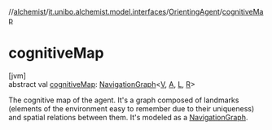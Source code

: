 //[alchemist](../../../index.md)/[it.unibo.alchemist.model.interfaces](../index.md)/[OrientingAgent](index.md)/[cognitiveMap](cognitive-map.md)

# cognitiveMap

[jvm]\
abstract val [cognitiveMap](cognitive-map.md): [NavigationGraph](../../it.unibo.alchemist.model.interfaces.geometry.euclidean2d.graph/-navigation-graph/index.md)<[V](index.md), [A](index.md), [L](index.md), [R](index.md)>

The cognitive map of the agent. It's a graph composed of landmarks (elements of the environment easy to remember due to their uniqueness) and spatial relations between them. It's modeled as a [NavigationGraph](../../it.unibo.alchemist.model.interfaces.geometry.euclidean2d.graph/-navigation-graph/index.md).
